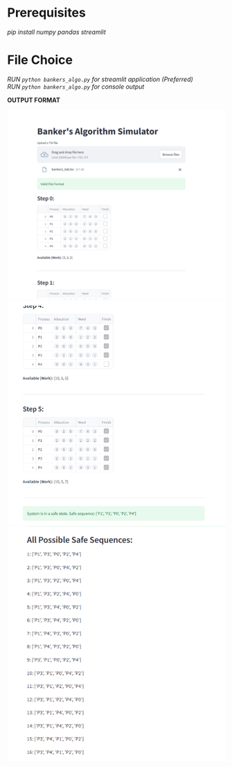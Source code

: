 # Prerequisites

*pip install numpy pandas streamlit*

# File Choice

*RUN `python bankers_algo.py` for streamlit application (Preferred)* <br>
*RUN `python bankers_algo.py` for console output*


**OUTPUT FORMAT**

![Output Format.](./1.PNG)
![Output Format.](./2.PNG)
![Output Format.](./3.PNG)
